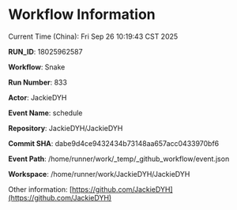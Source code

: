 # Workflow Information

Current Time (China): Fri Sep 26 10:19:43 CST 2025  

**RUN_ID**: 18025962587  

**Workflow**: Snake  

**Run Number**: 833  

**Actor**: JackieDYH  

**Event Name**: schedule  

**Repository**: JackieDYH/JackieDYH  

**Commit SHA**: dabe9d4ce9432434b73148aa657acc0433970bf6  

**Event Path**: /home/runner/work/_temp/_github_workflow/event.json  

**Workspace**: /home/runner/work/JackieDYH/JackieDYH  

Other information: [https://github.com/JackieDYH](https://github.com/JackieDYH)
